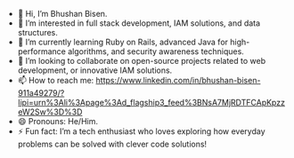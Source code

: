 - 👋 Hi, I’m Bhushan Bisen.
- 👀 I’m interested in full stack development, IAM solutions, and data structures.
- 🌱 I’m currently learning Ruby on Rails, advanced Java for high-performance algorithms, and security awareness techniques.
- 💞️ I’m looking to collaborate on open-source projects related to web development, or innovative IAM solutions.
- 📫 How to reach me: https://www.linkedin.com/in/bhushan-bisen-911a49279/?lipi=urn%3Ali%3Apage%3Ad_flagship3_feed%3BNsA7MjRDTFCApKpzzeW2Sw%3D%3D
- 😄 Pronouns: He/Him.
- ⚡ Fun fact: I’m a tech enthusiast who loves exploring how everyday problems can be solved with clever code solutions!
<!---
bhushanb15/bhushanb15 is a ✨ special ✨ repository because its `README.md` (this file) appears on your GitHub profile.
You can click the Preview link to take a look at your changes.
--->
